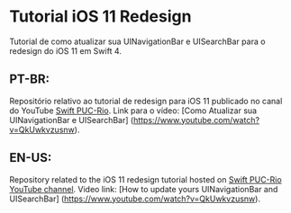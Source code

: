 # Tutorial iOS 11 Redesign
Tutorial de como atualizar sua UINavigationBar e UISearchBar para o redesign do iOS 11 em Swift 4.

## PT-BR:
Repositório relativo ao tutorial de redesign para iOS 11 publicado no canal do YouTube [Swift PUC-Rio](https://www.youtube.com/channel/UCWb9EHguiXaEvLcGZiydIqA).
Link para o vídeo: [Como Atualizar sua UINavigationBar e UISearchBar] (https://www.youtube.com/watch?v=QkUwkvzusnw).

## EN-US:
Repository related to the iOS 11 redesign tutorial hosted on [Swift PUC-Rio YouTube channel](https://www.youtube.com/channel/UCWb9EHguiXaEvLcGZiydIqA).
Video link: [How to update yours UINavigationBar and UISearchBar] (https://www.youtube.com/watch?v=QkUwkvzusnw).
